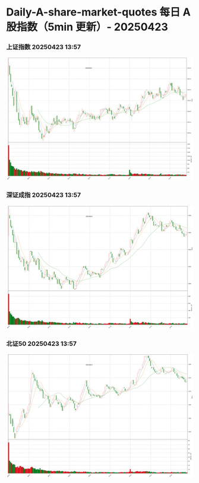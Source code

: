 
# Daily-A-share-market-quotes 每日 A 股指数（5min 更新）- 20250423

### 上证指数 20250423 13:57
![](./fig/2025/4/20250423-sh000001.png)

### 深证成指 20250423 13:57
![](./fig/2025/4/20250423-sz399001.png)

### 北证50 20250423 13:57
![](./fig/2025/4/20250423-bj899050.png)
